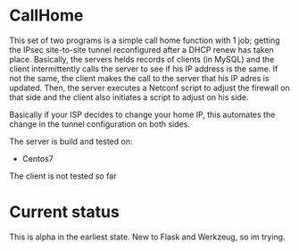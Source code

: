 # CallHome

This set of two programs is a simple call home function with 1 job; getting the IPsec site-to-site tunnel reconfigured after a DHCP renew has taken place.
Basically, the servers helds records of clients (in MySQL) and the client intermittently calls the server to see if his IP address is the same.
If not the same, the client makes the call to the server that his IP adres is updated.
Then, the server executes a Netconf script to adjust the firewall on that side and the client also initiates a script to adjust on his side.

Basically if your ISP decides to change your home IP, this automates the change in the tunnel configuration on both sides.

The server is build and tested on:

 * Centos7

The client is not tested so far

# Current status
This is alpha in the earliest state. New to Flask and Werkzeug, so im trying.

